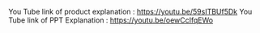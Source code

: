 You Tube link of product explanation : https://youtu.be/59sITBUf5Dk
You Tube link of PPT Explanation : https://youtu.be/oewCcIfqEWo  
